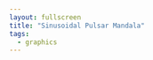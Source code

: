 ```yaml
---
layout: fullscreen
title: "Sinusoidal Pulsar Mandala"
tags:
  - graphics
---
```


<canvas id="mandalaCanvas" width="600" height="600"></canvas>
<script>
// Sinusoidal Pulsar Mandala - Psychedelic Generative Animation

const canvas = document.getElementById('mandalaCanvas');
const ctx = canvas.getContext('2d');

const W = canvas.width;
const H = canvas.height;

const CENTER = { x: W / 2, y: H / 2 };
const NUM_ARMS = 12;
const NUM_WAVES = 8;
const BASE_RADIUS = 80;
const MOD_RADIUS = 110;
const PULSE_SPEED = 0.021;
const COLOR_CYCLE_SPEED = 0.025;
const PARTICLE_TRAIL = 0.13;

// Generates a smoothly cycling rainbow palette
function getRainbowColor(t, alpha=1) {
    const r = Math.round(128 + 128 * Math.sin(2 * Math.PI * (t + 0.0)));
    const g = Math.round(128 + 128 * Math.sin(2 * Math.PI * (t + 0.333)));
    const b = Math.round(128 + 128 * Math.sin(2 * Math.PI * (t + 0.666)));
    return `rgba(${r},${g},${b},${alpha})`;
}

let time = 0;

// For a trippy trail effect
function fadeCanvas() {
    ctx.globalAlpha = PARTICLE_TRAIL;
    ctx.fillStyle = "#0a0120";
    ctx.fillRect(0, 0, W, H);
    ctx.globalAlpha = 1.0;
}

function drawSinusoidalMandala(t) {
    for (let arm = 0; arm < NUM_ARMS; arm++) {
        const baseAngle = (2 * Math.PI / NUM_ARMS) * arm;
        const colorT = (t * COLOR_CYCLE_SPEED + arm / NUM_ARMS) % 1;
        const strokeColor = getRainbowColor(colorT, 0.75);

        ctx.beginPath();
        for (let wave = 0; wave <= NUM_WAVES; wave++) {
            // Angle along this arm with minor rotation
            let angle =
                baseAngle
                + wave * Math.PI / NUM_WAVES
                + 0.35 * Math.sin(t * 0.4 + arm + wave);

            // Radial displacement with several modulations
            let r =
                BASE_RADIUS
                + MOD_RADIUS * Math.abs(Math.sin(t * PULSE_SPEED + arm * 0.9 + wave))
                + 22 * Math.sin(wave + t + arm * 1.3)
                + 17 * Math.cos(wave * 2.1 - t * 0.7 + arm);

            // Central pulsating flower
            if (wave === 0) {
                r *= 0.94 + 0.12 * Math.cos(arm + t * 1.1 + wave * 2);
            }

            const x = CENTER.x + r * Math.cos(angle);
            const y = CENTER.y + r * Math.sin(angle);

            if (wave === 0)
                ctx.moveTo(x, y);
            else
                ctx.lineTo(x, y);

            // Draw flickering nodes at peaks
            if (wave > 0 && Math.abs(Math.sin(t + wave + arm)) > 0.96) {
                ctx.save();
                ctx.strokeStyle = "#fff";
                ctx.globalAlpha = 0.43;
                ctx.beginPath();
                ctx.arc(x, y, 6, 0, Math.PI * 2);
                ctx.stroke();
                ctx.restore();
            }
        }
        ctx.strokeStyle = strokeColor;
        ctx.lineWidth = 2.7 + 0.8 * Math.sin(arm + t/2);
        ctx.shadowBlur = 10 + 14 * Math.abs(Math.cos(t + arm));
        ctx.shadowColor = strokeColor;
        ctx.stroke();
        ctx.shadowBlur = 0;
    }
}

// Evolving particle rings
function drawParticleRing(t) {
    const numParticles = 48;
    const ringRadius = 230 + 19 * Math.sin(t * 0.5);
    for (let i = 0; i < numParticles; i++) {
        const theta = (2 * Math.PI / numParticles) * i + t * 0.09 * (1 + Math.sin(i));
        const localR = ringRadius
            + 12 * Math.sin(i + t * 1.5)
            + 7 * Math.cos(i * 2.5 + t * 1.3);

        const x = CENTER.x + localR * Math.cos(theta);
        const y = CENTER.y + localR * Math.sin(theta);
        const cT = (t * 0.18 + i / numParticles) % 1;

        ctx.beginPath();
        ctx.arc(x, y, 3.1 + 1.7 * Math.sin(i + t * 0.77), 0, 2 * Math.PI);
        ctx.fillStyle = getRainbowColor(0.93 - cT, 0.95);
        ctx.shadowBlur = 12;
        ctx.shadowColor = getRainbowColor(cT, 0.51);
        ctx.fill();
        ctx.shadowBlur = 0;
    }
}

// Central rippling pulses
function drawCentralRipples(t) {
    for (let k = 0; k < 3; k++) {
        const baseR = 32 + 10 * k + 6 * Math.sin(t + k * 1.33);
        ctx.beginPath();
        ctx.arc(
            CENTER.x,
            CENTER.y,
            baseR + 9 * Math.abs(Math.sin(t * 1.5 + k)),
            0, 2 * Math.PI
        );
        ctx.strokeStyle = getRainbowColor((t * 0.11 + k * 0.2) % 1, 0.37 + 0.33 * Math.abs(Math.sin(t + k)));
        ctx.lineWidth = 4 - k;
        ctx.shadowBlur = 7 + 8 * Math.abs(Math.sin(t + k));
        ctx.shadowColor = ctx.strokeStyle;
        ctx.stroke();
        ctx.shadowBlur = 0;
    }
}

function animate() {
    fadeCanvas();
    drawSinusoidalMandala(time);
    drawParticleRing(time);
    drawCentralRipples(time);
    time += 0.025;
    requestAnimationFrame(animate);
}

// Fill initial background
ctx.fillStyle = "#0a0120";
ctx.fillRect(0, 0, W, H);

animate();

</script>
